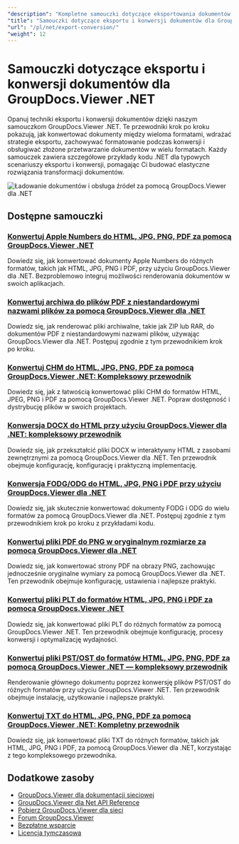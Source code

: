 ```yaml
---
"description": "Kompletne samouczki dotyczące eksportowania dokumentów do różnych formatów i wdrażania strategii konwersji dokumentów za pomocą GroupDocs.Viewer dla .NET."
"title": "Samouczki dotyczące eksportu i konwersji dokumentów dla GroupDocs.Viewer .NET"
"url": "/pl/net/export-conversion/"
"weight": 12
---
```


# Samouczki dotyczące eksportu i konwersji dokumentów dla GroupDocs.Viewer .NET

Opanuj techniki eksportu i konwersji dokumentów dzięki naszym samouczkom GroupDocs.Viewer .NET. Te przewodniki krok po kroku pokazują, jak konwertować dokumenty między wieloma formatami, wdrażać strategie eksportu, zachowywać formatowanie podczas konwersji i obsługiwać złożone przetwarzanie dokumentów w wielu formatach. Każdy samouczek zawiera szczegółowe przykłady kodu .NET dla typowych scenariuszy eksportu i konwersji, pomagając Ci budować elastyczne rozwiązania transformacji dokumentów.

![Ładowanie dokumentów i obsługa źródeł za pomocą GroupDocs.Viewer dla .NET](/viewer/export-conversion/image.png)

## Dostępne samouczki

### [Konwertuj Apple Numbers do HTML, JPG, PNG, PDF za pomocą GroupDocs.Viewer .NET](./convert-apple-numbers-groupdocs-viewer-net/)
Dowiedz się, jak konwertować dokumenty Apple Numbers do różnych formatów, takich jak HTML, JPG, PNG i PDF, przy użyciu GroupDocs.Viewer dla .NET. Bezproblemowo integruj możliwości renderowania dokumentów w swoich aplikacjach.

### [Konwertuj archiwa do plików PDF z niestandardowymi nazwami plików za pomocą GroupDocs.Viewer dla .NET](./groupdocs-viewer-dotnet-convert-archives-to-pdfs-custom-filenames/)
Dowiedz się, jak renderować pliki archiwalne, takie jak ZIP lub RAR, do dokumentów PDF z niestandardowymi nazwami plików, używając GroupDocs.Viewer dla .NET. Postępuj zgodnie z tym przewodnikiem krok po kroku.

### [Konwertuj CHM do HTML, JPG, PNG, PDF za pomocą GroupDocs.Viewer .NET: Kompleksowy przewodnik](./convert-chm-to-html-jpg-png-pdf-groupdocs-viewer-net/)
Dowiedz się, jak z łatwością konwertować pliki CHM do formatów HTML, JPEG, PNG i PDF za pomocą GroupDocs.Viewer .NET. Popraw dostępność i dystrybucję plików w swoich projektach.

### [Konwersja DOCX do HTML przy użyciu GroupDocs.Viewer dla .NET: kompleksowy przewodnik](./groupdocs-viewer-dotnet-docx-to-html/)
Dowiedz się, jak przekształcić pliki DOCX w interaktywny HTML z zasobami zewnętrznymi za pomocą GroupDocs.Viewer dla .NET. Ten przewodnik obejmuje konfigurację, konfigurację i praktyczną implementację.

### [Konwersja FODG/ODG do HTML, JPG, PNG i PDF przy użyciu GroupDocs.Viewer dla .NET](./convert-fodg-og-documents-groupdocs-viewer-net/)
Dowiedz się, jak skutecznie konwertować dokumenty FODG i ODG do wielu formatów za pomocą GroupDocs.Viewer dla .NET. Postępuj zgodnie z tym przewodnikiem krok po kroku z przykładami kodu.

### [Konwertuj pliki PDF do PNG w oryginalnym rozmiarze za pomocą GroupDocs.Viewer dla .NET](./convert-pdfs-to-png-groupdocs-viewer-net/)
Dowiedz się, jak konwertować strony PDF na obrazy PNG, zachowując jednocześnie oryginalne wymiary za pomocą GroupDocs.Viewer dla .NET. Ten przewodnik obejmuje konfigurację, ustawienia i najlepsze praktyki.

### [Konwertuj pliki PLT do formatów HTML, JPG, PNG i PDF za pomocą GroupDocs.Viewer .NET](./convert-plt-files-groupdocs-viewer-net/)
Dowiedz się, jak konwertować pliki PLT do różnych formatów za pomocą GroupDocs.Viewer .NET. Ten przewodnik obejmuje konfigurację, procesy konwersji i optymalizację wydajności.

### [Konwertuj pliki PST/OST do formatów HTML, JPG, PNG, PDF za pomocą GroupDocs.Viewer .NET — kompleksowy przewodnik](./convert-pst-ost-files-groupdocs-viewer-net/)
Renderowanie głównego dokumentu poprzez konwersję plików PST/OST do różnych formatów przy użyciu GroupDocs.Viewer .NET. Ten przewodnik obejmuje instalację, użytkowanie i najlepsze praktyki.

### [Konwertuj TXT do HTML, JPG, PNG, PDF za pomocą GroupDocs.Viewer .NET: Kompletny przewodnik](./groupdocs-viewer-dotnet-txt-conversion-guide/)
Dowiedz się, jak konwertować pliki TXT do różnych formatów, takich jak HTML, JPG, PNG i PDF, za pomocą GroupDocs.Viewer dla .NET, korzystając z tego kompleksowego przewodnika.

## Dodatkowe zasoby

- [GroupDocs.Viewer dla dokumentacji sieciowej](https://docs.groupdocs.com/viewer/net/)
- [GroupDocs.Viewer dla Net API Reference](https://reference.groupdocs.com/viewer/net/)
- [Pobierz GroupDocs.Viewer dla sieci](https://releases.groupdocs.com/viewer/net/)
- [Forum GroupDocs.Viewer](https://forum.groupdocs.com/c/viewer/9)
- [Bezpłatne wsparcie](https://forum.groupdocs.com/)
- [Licencja tymczasowa](https://purchase.groupdocs.com/temporary-license/)